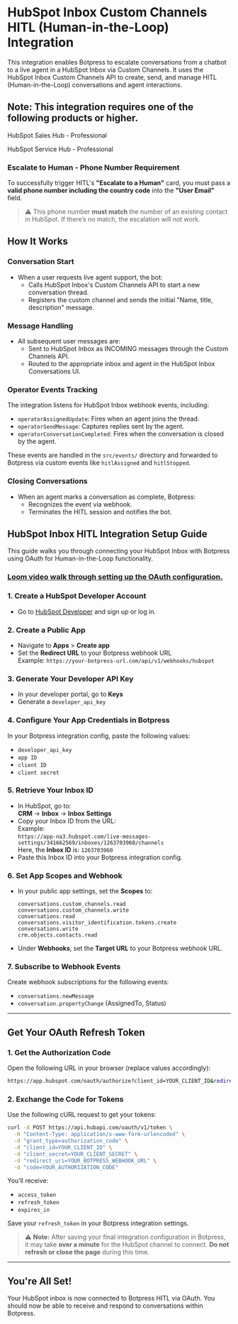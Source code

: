 
# HubSpot Inbox Custom Channels HITL (Human-in-the-Loop) Integration

This integration enables Botpress to escalate conversations from a chatbot to a live agent in a HubSpot Inbox via Custom Channels. It uses the HubSpot Inbox Custom Channels API to create, send, and manage HITL (Human-in-the-Loop) conversations and agent interactions.

## Note: This integration requires one of the following products or higher.
HubSpot Sales Hub - Professional

HubSpot Service Hub - Professional

### Escalate to Human - Phone Number Requirement

To successfully trigger HITL's **"Escalate to a Human"** card, you must pass a **valid phone number including the country code** into the **"User Email"** field.

> ⚠️ This phone number **must match** the number of an existing contact in HubSpot. If there’s no match, the escalation will not work.

## How It Works

### Conversation Start

- When a user requests live agent support, the bot:
  - Calls HubSpot Inbox's Custom Channels API to start a new conversation thread.
  - Registers the custom channel and sends the initial "Name, title, description" message.

### Message Handling

- All subsequent user messages are:
  - Sent to HubSpot Inbox as INCOMING messages through the Custom Channels API.
  - Routed to the appropriate inbox and agent in the HubSpot Inbox Conversations UI.

### Operator Events Tracking

The integration listens for HubSpot Inbox webhook events, including:
- `operatorAssignedUpdate`: Fires when an agent joins the thread.
- `operatorSendMessage`: Captures replies sent by the agent.
- `operatorConversationCompleted`: Fires when the conversation is closed by the agent.

These events are handled in the `src/events/` directory and forwarded to Botpress via custom events like `hitlAssigned` and `hitlStopped`.

### Closing Conversations

- When an agent marks a conversation as complete, Botpress:
  - Recognizes the event via webhook.
  - Terminates the HITL session and notifies the bot.

## HubSpot Inbox HITL Integration Setup Guide

This guide walks you through connecting your HubSpot Inbox with Botpress using OAuth for Human-in-the-Loop functionality.

### **[Loom video walk through setting up the OAuth configuration.](https://www.loom.com/share/4f1671cfd4fd4063b5e8570830100a44?sid=a22987f8-858b-4ef2-a879-ccac762fb6aa)** ###


### 1. Create a HubSpot Developer Account
- Go to [HubSpot Developer](https://developers.hubspot.com/) and sign up or log in.

### 2. Create a Public App
- Navigate to **Apps** > **Create app**
- Set the **Redirect URL** to your Botpress webhook URL  
  Example: `https://your-botpress-url.com/api/v1/webhooks/hubspot`

### 3. Generate Your Developer API Key
- In your developer portal, go to **Keys**
- Generate a `developer_api_key`

### 4. Configure Your App Credentials in Botpress
In your Botpress integration config, paste the following values:
- `developer_api_key`
- `app ID`
- `client ID`
- `client secret`

### 5. Retrieve Your Inbox ID
- In HubSpot, go to:  
  **CRM** → **Inbox** → **Inbox Settings**
- Copy your Inbox ID from the URL:  
  Example:  
  `https://app-na3.hubspot.com/live-messages-settings/341662569/inboxes/1263703960/channels`  
  Here, the **Inbox ID** is: `1263703960`
- Paste this Inbox ID into your Botpress integration config.

### 6. Set App Scopes and Webhook
- In your public app settings, set the **Scopes** to:
  ```
  conversations.custom_channels.read
  conversations.custom_channels.write
  conversations.read
  conversations.visitor_identification.tokens.create
  conversations.write
  crm.objects.contacts.read
  ```
- Under **Webhooks**, set the **Target URL** to your Botpress webhook URL.

### 7. Subscribe to Webhook Events
Create webhook subscriptions for the following events:
- `conversations.newMessage`
- `conversation.propertyChange` (AssignedTo, Status)

---

## Get Your OAuth Refresh Token

### 1. Get the Authorization Code
Open the following URL in your browser (replace values accordingly):
```bash
https://app.hubspot.com/oauth/authorize?client_id=YOUR_CLIENT_ID&redirect_uri=YOUR_REDIRECT_URI&scope=conversations.custom_channels.read%20conversations.custom_channels.write%20conversations.read%20conversations.visitor_identification.tokens.create%20conversations.write%20crm.objects.contacts.read&response_type=code
```

### 2. Exchange the Code for Tokens
Use the following cURL request to get your tokens:
```bash
curl -X POST https://api.hubapi.com/oauth/v1/token \
  -H "Content-Type: application/x-www-form-urlencoded" \
  -d "grant_type=authorization_code" \
  -d "client_id=YOUR_CLIENT_ID" \
  -d "client_secret=YOUR_CLIENT_SECRET" \
  -d "redirect_uri=YOUR_BOTPRESS_WEBHOOK_URL" \
  -d "code=YOUR_AUTHORIZATION_CODE"
```

You’ll receive:
- `access_token`
- `refresh_token`
- `expires_in`

Save your `refresh_token` in your Botpress integration settings.

> ⚠️ **Note:** After saving your final integration configuration in Botpress, it may take **over a minute** for the HubSpot channel to connect. **Do not refresh or close the page** during this time.

---

## You're All Set!
Your HubSpot inbox is now connected to Botpress HITL via OAuth. You should now be able to receive and respond to conversations within Botpress.
